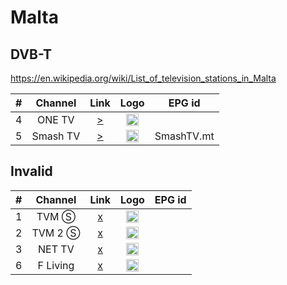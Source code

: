 <h1>Malta</h1>

<h2>DVB-T</h2>

https://en.wikipedia.org/wiki/List_of_television_stations_in_Malta

| #   | Channel        | Link  | Logo | EPG id |
|:---:|:--------------:|:-----:|:----:|:------:|
| 4   | ONE TV         | [>](https://2-fss-2.streamhoster.com/pl_124/201830-1293592-1/playlist.m3u8) | <img height="20" src="https://i.imgur.com/Ym1L7No.png"/> |
| 5   | Smash TV       | [>](http://a3.smashmalta.com/hls/smash/smash.m3u8) | <img height="20" src="https://i.imgur.com/ZKF0fG3.png"/> | SmashTV.mt |

<h2>Invalid</h2>

| #   | Channel        | Link  | Logo | EPG id |
|:---:|:--------------:|:-----:|:----:|:------:|
| 1   | TVM Ⓢ          | [x]() | <img height="20" src="https://i.imgur.com/6jaNiUi.png"/> |
| 2   | TVM 2 Ⓢ        | [x]() | <img height="20" src="https://i.imgur.com/qUZxPez.png"/> |
| 3   | NET TV         | [x]() | <img height="20" src="https://i.imgur.com/DcXBpzx.png"/> |
| 6   | F Living       | [x]() | <img height="20" src="https://i.imgur.com/mAbciXA.png"/> |
